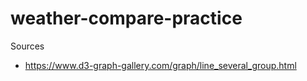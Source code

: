 # weather-compare-practice

Sources
- https://www.d3-graph-gallery.com/graph/line_several_group.html
